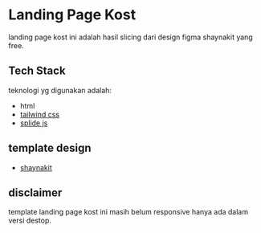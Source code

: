 
# Landing Page Kost

landing page kost ini adalah hasil slicing dari design figma shaynakit yang free. 


## Tech Stack

teknologi yg digunakan adalah:

- html
- [tailwind css](https://tailwindcss.com/)
- [splide js](https://splidejs.com/)


## template design

- [shaynakit](https://shaynakit.com/landing)


## disclaimer

template landing page kost ini masih belum responsive hanya ada dalam versi destop.



